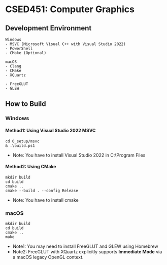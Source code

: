 # CSED451: Computer Graphics
## Development Environment
```
Windows
- MSVC (Microsoft Visual C++ with Visual Studio 2022)
- PowerShell
- CMake (Optional)

macOS
- Clang
- CMake
- XQuartz

- FreeGLUT
- GLEW
```

## How to Build
### Windows
#### Method1: Using Visual Studio 2022 MSVC
```
cd 0_setup/msvc
& .\build.ps1
```
* Note: You have to install Visual Studio 2022 in C:\Program Files

#### Method2: Using CMake
```
mkdir build
cd build
cmake ..
cmake --build . --config Release
```
* Note: You have to install cmake

### macOS
```
mkdir build
cd build
cmake ..
make
```
* Note1: You may need to install FreeGLUT and GLEW using Homebrew
* Note2: FreeGLUT with XQuartz explicitly supports **Immediate Mode** via a macOS legacy OpenGL context.
